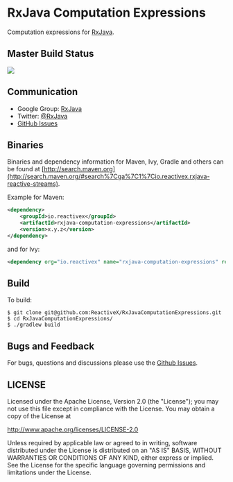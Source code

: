 # RxJava Computation Expressions

Computation expressions for [RxJava](https://github.com/ReactiveX/RxJava).

## Master Build Status

<a href='https://travis-ci.org/ReactiveX/RxJavaComputationExpressions/builds'><img src='https://travis-ci.org/ReactiveX/RxJavaComputationExpressions.svg?branch=0.x'></a>

## Communication

- Google Group: [RxJava](http://groups.google.com/d/forum/rxjava)
- Twitter: [@RxJava](http://twitter.com/RxJava)
- [GitHub Issues](https://github.com/ReactiveX/RxJava/issues)


## Binaries

Binaries and dependency information for Maven, Ivy, Gradle and others can be found at [http://search.maven.org](http://search.maven.org/#search%7Cga%7C1%7Cio.reactivex.rxjava-reactive-streams).

Example for Maven:

```xml
<dependency>
    <groupId>io.reactivex</groupId>
    <artifactId>rxjava-computation-expressions</artifactId>
    <version>x.y.z</version>
</dependency>
```
and for Ivy:

```xml
<dependency org="io.reactivex" name="rxjava-computation-expressions" rev="x.y.z" />
```

## Build

To build:

```
$ git clone git@github.com:ReactiveX/RxJavaComputationExpressions.git
$ cd RxJavaComputationExpressions/
$ ./gradlew build
```

## Bugs and Feedback

For bugs, questions and discussions please use the [Github Issues](https://github.com/ReactiveX/RxJavaComputationExpressions/issues).

 
## LICENSE

Licensed under the Apache License, Version 2.0 (the "License");
you may not use this file except in compliance with the License.
You may obtain a copy of the License at

<http://www.apache.org/licenses/LICENSE-2.0>

Unless required by applicable law or agreed to in writing, software
distributed under the License is distributed on an "AS IS" BASIS,
WITHOUT WARRANTIES OR CONDITIONS OF ANY KIND, either express or implied.
See the License for the specific language governing permissions and
limitations under the License.
